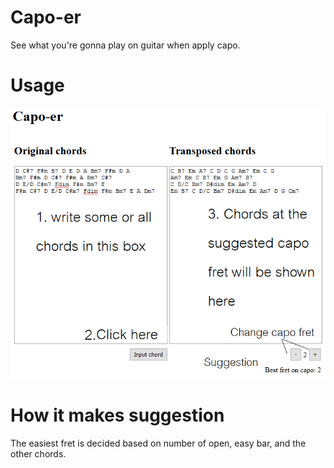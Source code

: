 # Capo-er
See what you're gonna play on guitar when apply capo.

# Usage
![Usage](https://github.com/noppayut/capoer/blob/master/usage.png)

# How it makes suggestion
The easiest fret is decided based on number of open, easy bar, and the other chords.